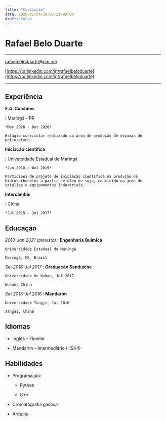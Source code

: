 ```yaml
---
title: "Currículo"
date: 2020-01-04T18:06:21-03:00
draft: false
---
```


Rafael Belo Duarte
============

---

rafaelbeloduarte@pm.me

[https://br.linkedin.com/in/rafaelbeloduarte](https://br.linkedin.com/in/rafaelbeloduarte)

---

## Experiência

**F.A. Colchões**

:	Maringá - PR

	*Mar 2020 - Out 2020*

	Estágio curricular realizado na área de produção de espumas de poliuretano.


**Iniciação científica**

:	Universidade Estadual de Maringá

	*Jun 2018 – Out 2019*

	Participei de projeto de iniciação científica na produção de hidrocarbonetos a partir de óleo de soja, concluído na área de catálise e equipamentos industriais.


**Intercâmbio**

:	China

	*Jul 2015 – Jul 2017*


## Educação

*2013-Jan 2021 (previsto)*
:   **Engenharia Química**
	
	Universidade Estadual de Maringá

    Maringá, PR, Brasil

*Set 2016-Jul 2017*
:   **Graduação Sanduíche**

	Universidade de Wuhan, Jul 2017
	
	Wuhan, China
	
*Set 2015-Jul 2016*
:	**Mandarim**

	Universidade Tongji, Jul 2016
	
	Xangai, China


## Idiomas

+ Inglês – Fluente

+ Mandarim – Intermediário (HSK4)


## Habilidades

+ Programação:

	+ Python
	
	+ C++
	
+ Cromatografia gasosa

+ Arduíno
